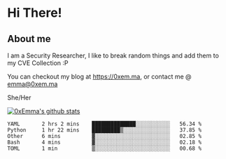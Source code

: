 # Hi There!

## About me
I am a Security Researcher, I like to break random things and add them to my CVE Collection :P 

You can checkout my blog at https://0xem.ma, or contact me @ [emma@0xem.ma](mailto:emma@0xem.ma)

She/Her

[![0xEmma's github stats](https://github-readme-stats.vercel.app/api?username=0xEmma&count_private=true&show_icons=true&theme=dark)](https://github.com/0xEmma)
<!--START_SECTION:waka-->

```text
YAML       2 hrs 2 mins    ██████████████░░░░░░░░░░░   56.34 %
Python     1 hr 22 mins    █████████▒░░░░░░░░░░░░░░░   37.85 %
Other      6 mins          ▓░░░░░░░░░░░░░░░░░░░░░░░░   02.85 %
Bash       4 mins          ▓░░░░░░░░░░░░░░░░░░░░░░░░   02.18 %
TOML       1 min           ▒░░░░░░░░░░░░░░░░░░░░░░░░   00.68 %
```

<!--END_SECTION:waka-->
